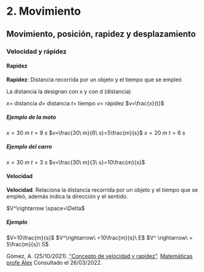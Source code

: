 # 2. Movimiento
## Movimiento, posición, rapidez y desplazamiento
### Velocidad y rápidez
#### Rapidez
**Rapidez**: Distancia recorrida por un objeto y el tiempo que se empleó

La distancia la designan con x y con d (distancia)

$x=$ distancia
$d=$ distancia
$t=$ tiempo
$v=$ rápidez
$v=\frac{x}{t}$ 

##### Ejemplo de la moto
$x=30\ m$
$t=9\ s$
$v=\frac{30\ m}{6\ s}=5\frac{m}{s}$
$x=20\ m$
$t=6\ s$

##### Ejemplo del carro
$x=30\ m$
$t=3\ s$
$v=\frac{30\ m}{3\ s}=10\frac{m}{s}$

#### Velocidad
**Velocidad**. Relaciona la distancia recorrida por un objeto y el tiempo que se empleó, además indica la dirección y el sentido.

$V^\rightarrow \space=\Delta$

##### Ejemplo
$V=10\frac{m}{s}$
$V^\rightarrow\ =10\frac{m}{s}\ E$
$V^ \rightarrow\ = 5\frac{m}{s}\ S$

Gómez, A. (25/10/2021). ["Concepto de velocidad y rapidez"](https://www.youtube.com/watch?v=75xi6aasdw4). [Matemáticas profe Alex](https://www.youtube.com/channel/UCanMxWvOoiwtjLYm08Bo8QQ) Consultado el 26/03/2022.